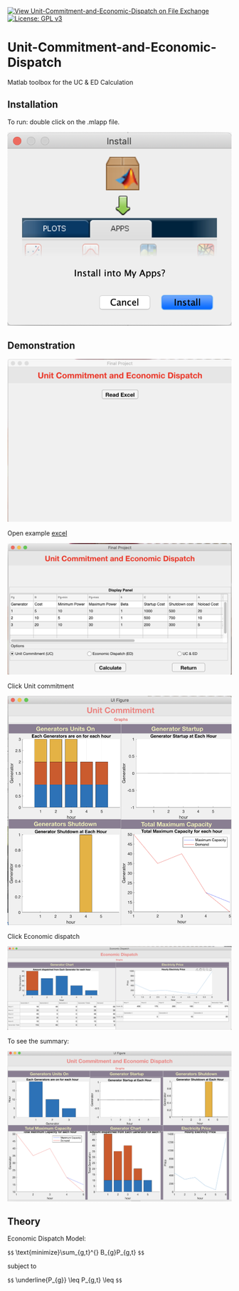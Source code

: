 [![View Unit-Commitment-and-Economic-Dispatch on File Exchange](https://www.mathworks.com/matlabcentral/images/matlab-file-exchange.svg)](https://www.mathworks.com/matlabcentral/fileexchange/78125-unit-commitment-and-economic-dispatch)
[![License: GPL v3](https://img.shields.io/badge/License-GPLv3-blue.svg)](https://www.gnu.org/licenses/gpl-3.0)

# Unit-Commitment-and-Economic-Dispatch
Matlab toolbox for the UC &amp; ED Calculation

## Installation

To run: double click on the .mlapp file.

![Image of package](https://github.com/AhmetTavli/Unit-Commitment-and-Economic-Dispatch/blob/master/install_pack.png)

## Demonstration

![main_screen](https://github.com/AhmetTavli/Unit-Commitment-and-Economic-Dispatch/blob/master/main_screen.png)

Open example [excel](https://github.com/AhmetTavli/Unit-Commitment-and-Economic-Dispatch/blob/master/project.xlsx)

![main_screen_excel](https://github.com/AhmetTavli/Unit-Commitment-and-Economic-Dispatch/blob/master/main_screen_excel.png)

Click Unit commitment

![uc](https://github.com/AhmetTavli/Unit-Commitment-and-Economic-Dispatch/blob/master/uc.png)

Click Economic dispatch

![ed](https://github.com/AhmetTavli/Unit-Commitment-and-Economic-Dispatch/blob/master/ed.png)

To see the summary:

![summary](https://github.com/AhmetTavli/Unit-Commitment-and-Economic-Dispatch/blob/master/uc_and_ed.png)

## Theory

Economic Dispatch Model:

`$$` \text{minimize}\sum_{g,t}^{} B_{g}P_{g,t} `$$`

subject to

`$$` \underline{P_{g}} \leq P_{g,t} \leq  `$$`
